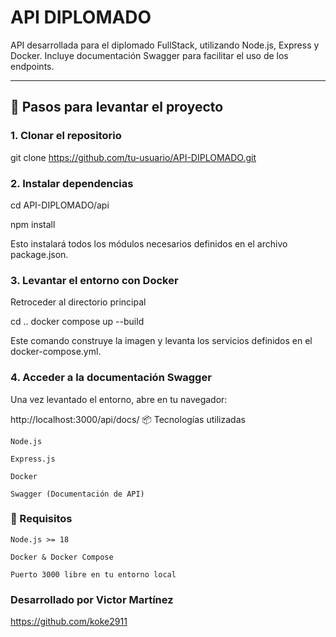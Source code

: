 # API DIPLOMADO

API desarrollada para el diplomado FullStack, utilizando Node.js, Express y Docker. Incluye documentación Swagger para facilitar el uso de los endpoints.

---

## 🚀 Pasos para levantar el proyecto

### 1. Clonar el repositorio

git clone https://github.com/tu-usuario/API-DIPLOMADO.git


### 2. Instalar dependencias
cd API-DIPLOMADO/api

npm install

Esto instalará todos los módulos necesarios definidos en el archivo package.json.

### 3. Levantar el entorno con Docker 
Retroceder al directorio principal 

cd ..
docker compose up --build

Este comando construye la imagen y levanta los servicios definidos en el docker-compose.yml.

### 4. Acceder a la documentación Swagger

Una vez levantado el entorno, abre en tu navegador:

http://localhost:3000/api/docs/
📦 Tecnologías utilizadas

    Node.js

    Express.js

    Docker

    Swagger (Documentación de API)

### 🧾 Requisitos

    Node.js >= 18

    Docker & Docker Compose

    Puerto 3000 libre en tu entorno local


### Desarrollado por Victor Martínez
https://github.com/koke2911